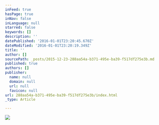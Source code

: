 ```yaml
---
inFeed: true
hasPage: true
inNav: false
inLanguage: null
starred: false
keywords: []
description: ''
datePublished: '2016-01-01T23:20:45.670Z'
dateModified: '2016-01-01T23:20:19.349Z'
title: ''
author: []
sourcePath: _posts/2015-12-23-288aa54a-b371-495e-ba39-f517df275e3b.md
published: true
authors: []
publisher:
  name: null
  domain: null
  url: null
  favicon: null
url: 288aa54a-b371-495e-ba39-f517df275e3b/index.html
_type: Article

---
```

![](https://s3-us-west-2.amazonaws.com/the-grid-img/p/ad791600f4e4592476c50911b0cc79ee9db04c7a.jpg)